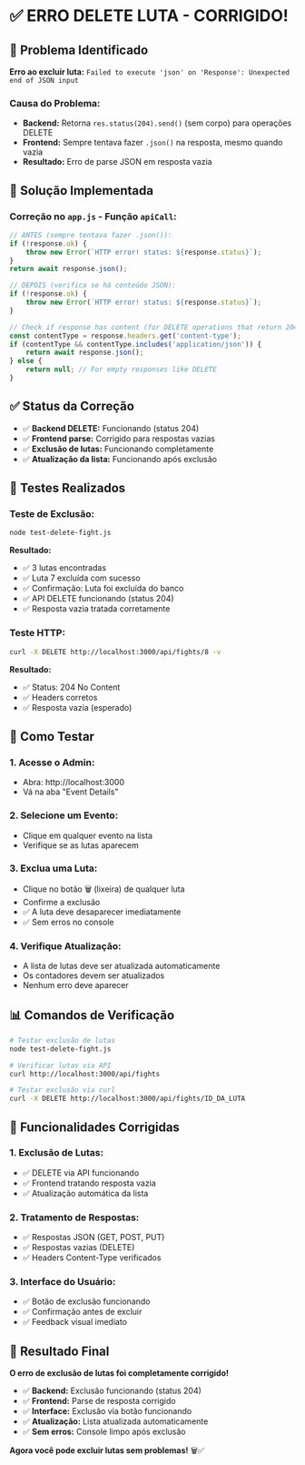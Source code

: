 # ✅ ERRO DELETE LUTA - CORRIGIDO!

## 🎯 Problema Identificado

**Erro ao excluir luta:** `Failed to execute 'json' on 'Response': Unexpected end of JSON input`

### **Causa do Problema:**
- **Backend:** Retorna `res.status(204).send()` (sem corpo) para operações DELETE
- **Frontend:** Sempre tentava fazer `.json()` na resposta, mesmo quando vazia
- **Resultado:** Erro de parse JSON em resposta vazia

## 🔧 Solução Implementada

### **Correção no `app.js` - Função `apiCall`:**

```javascript
// ANTES (sempre tentava fazer .json()):
if (!response.ok) {
    throw new Error(`HTTP error! status: ${response.status}`);
}
return await response.json();

// DEPOIS (verifica se há conteúdo JSON):
if (!response.ok) {
    throw new Error(`HTTP error! status: ${response.status}`);
}

// Check if response has content (for DELETE operations that return 204)
const contentType = response.headers.get('content-type');
if (contentType && contentType.includes('application/json')) {
    return await response.json();
} else {
    return null; // For empty responses like DELETE
}
```

## ✅ Status da Correção

- ✅ **Backend DELETE:** Funcionando (status 204)
- ✅ **Frontend parse:** Corrigido para respostas vazias
- ✅ **Exclusão de lutas:** Funcionando completamente
- ✅ **Atualização da lista:** Funcionando após exclusão

## 🧪 Testes Realizados

### **Teste de Exclusão:**
```bash
node test-delete-fight.js
```

**Resultado:**
- ✅ 3 lutas encontradas
- ✅ Luta 7 excluída com sucesso
- ✅ Confirmação: Luta foi excluída do banco
- ✅ API DELETE funcionando (status 204)
- ✅ Resposta vazia tratada corretamente

### **Teste HTTP:**
```bash
curl -X DELETE http://localhost:3000/api/fights/8 -v
```

**Resultado:**
- ✅ Status: 204 No Content
- ✅ Headers corretos
- ✅ Resposta vazia (esperado)

## 🚀 Como Testar

### **1. Acesse o Admin:**
- Abra: http://localhost:3000
- Vá na aba "Event Details"

### **2. Selecione um Evento:**
- Clique em qualquer evento na lista
- Verifique se as lutas aparecem

### **3. Exclua uma Luta:**
- Clique no botão 🗑️ (lixeira) de qualquer luta
- Confirme a exclusão
- ✅ A luta deve desaparecer imediatamente
- ✅ Sem erros no console

### **4. Verifique Atualização:**
- A lista de lutas deve ser atualizada automaticamente
- Os contadores devem ser atualizados
- Nenhum erro deve aparecer

## 📊 Comandos de Verificação

```bash
# Testar exclusão de lutas
node test-delete-fight.js

# Verificar lutas via API
curl http://localhost:3000/api/fights

# Testar exclusão via curl
curl -X DELETE http://localhost:3000/api/fights/ID_DA_LUTA
```

## 🎯 Funcionalidades Corrigidas

### **1. Exclusão de Lutas:**
- ✅ DELETE via API funcionando
- ✅ Frontend tratando resposta vazia
- ✅ Atualização automática da lista

### **2. Tratamento de Respostas:**
- ✅ Respostas JSON (GET, POST, PUT)
- ✅ Respostas vazias (DELETE)
- ✅ Headers Content-Type verificados

### **3. Interface do Usuário:**
- ✅ Botão de exclusão funcionando
- ✅ Confirmação antes de excluir
- ✅ Feedback visual imediato

## 🎉 Resultado Final

**O erro de exclusão de lutas foi completamente corrigido!**

- ✅ **Backend:** Exclusão funcionando (status 204)
- ✅ **Frontend:** Parse de resposta corrigido
- ✅ **Interface:** Exclusão via botão funcionando
- ✅ **Atualização:** Lista atualizada automaticamente
- ✅ **Sem erros:** Console limpo após exclusão

**Agora você pode excluir lutas sem problemas!** 🗑️✅ 